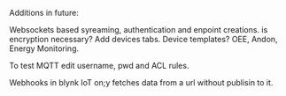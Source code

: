 Additions in future:

Websockets based syreaming, authentication and enpoint creations. is encryption necessary? 
Add devices tabs. Device templates? OEE, Andon, Energy Monitoring. 


To test MQTT edit username, pwd and ACL rules. 

Webhooks in blynk IoT on;y fetches data from a url without publisin to it. 
